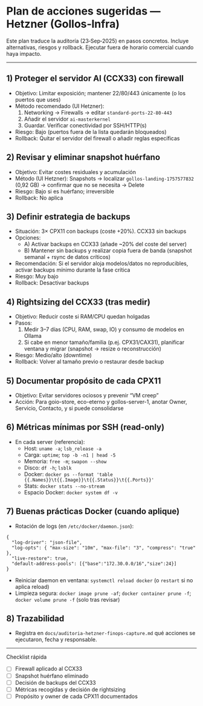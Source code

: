 # Plan de acciones sugeridas — Hetzner (Gollos‑Infra)

Este plan traduce la auditoría (23‑Sep‑2025) en pasos concretos. Incluye alternativas, riesgos y rollback. Ejecutar fuera de horario comercial cuando haya impacto.

---

## 1) Proteger el servidor AI (CCX33) con firewall
- Objetivo: Limitar exposición; mantener 22/80/443 únicamente (o los puertos que uses)
- Método recomendado (UI Hetzner):
  1. Networking → Firewalls → editar `standard-ports-22-80-443`
  2. Añadir el servidor `ai-masterkernel`
  3. Guardar. Verificar conectividad por SSH/HTTP(s)
- Riesgo: Bajo (puertos fuera de la lista quedarán bloqueados)
- Rollback: Quitar el servidor del firewall o añadir reglas específicas

## 2) Revisar y eliminar snapshot huérfano
- Objetivo: Evitar costes residuales y acumulación
- Método (UI Hetzner): Snapshots → localizar `gollos-landing-1757577832` (0,92 GB) → confirmar que no se necesita → Delete
- Riesgo: Bajo si es huérfano; irreversible
- Rollback: No aplica

## 3) Definir estrategia de backups
- Situación: 3× CPX11 con backups (coste +20%). CCX33 sin backups
- Opciones:
  - A) Activar backups en CCX33 (añade ~20% del coste del server)
  - B) Mantener sin backups y realizar copia fuera de banda (snapshot semanal + rsync de datos críticos)
- Recomendación: Si el servidor aloja modelos/datos no reproducibles, activar backups mínimo durante la fase crítica
- Riesgo: Muy bajo
- Rollback: Desactivar backups

## 4) Rightsizing del CCX33 (tras medir)
- Objetivo: Reducir coste si RAM/CPU quedan holgadas
- Pasos:
  1. Medir 3–7 días (CPU, RAM, swap, IO) y consumo de modelos en Ollama
  2. Si cabe en menor tamaño/familia (p.ej. CPX31/CAX31), planificar ventana y migrar (snapshot → resize o reconstrucción)
- Riesgo: Medio/alto (downtime)
- Rollback: Volver al tamaño previo o restaurar desde backup

## 5) Documentar propósito de cada CPX11
- Objetivo: Evitar servidores ociosos y prevenir “VM creep”
- Acción: Para goio-store, eco-eterno y gollos-server-1, anotar Owner, Servicio, Contacto, y si puede consolidarse

## 6) Métricas mínimas por SSH (read-only)
- En cada server (referencia):
  - Host: `uname -a`; `lsb_release -a`
  - Carga: `uptime`; `top -b -n1 | head -5`
  - Memoria: `free -m`; `swapon --show`
  - Disco: `df -h`; `lsblk`
  - Docker: `docker ps --format 'table {{.Names}}\t{{.Image}}\t{{.Status}}\t{{.Ports}}'`
  - Stats: `docker stats --no-stream`
  - Espacio Docker: `docker system df -v`

## 7) Buenas prácticas Docker (cuando aplique)
- Rotación de logs (en `/etc/docker/daemon.json`):
```
{
  "log-driver": "json-file",
  "log-opts": { "max-size": "10m", "max-file": "3", "compress": "true" },
  "live-restore": true,
  "default-address-pools": [{"base":"172.30.0.0/16","size":24}]
}
```
- Reiniciar daemon en ventana: `systemctl reload docker` (o `restart` si no aplica reload)
- Limpieza segura: `docker image prune -af`; `docker container prune -f`; `docker volume prune -f` (solo tras revisar)

## 8) Trazabilidad
- Registra en `docs/auditoria-hetzner-finops-capture.md` qué acciones se ejecutaron, fecha y responsable.

---

Checklist rápida
- [ ] Firewall aplicado al CCX33
- [ ] Snapshot huérfano eliminado
- [ ] Decisión de backups del CCX33
- [ ] Métricas recogidas y decisión de rightsizing
- [ ] Propósito y owner de cada CPX11 documentados
